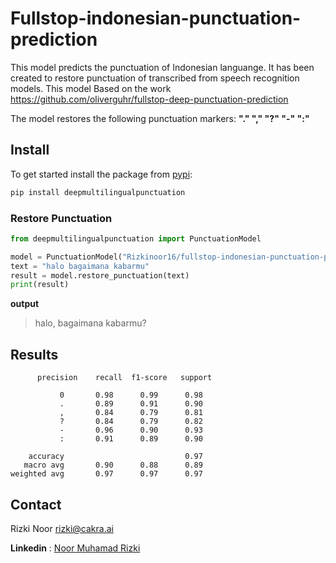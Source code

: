 # Fullstop-indonesian-punctuation-prediction

This model predicts the punctuation of Indonesian languange. It has been created to restore punctuation of transcribed from speech recognition models.
This model Based on the work https://github.com/oliverguhr/fullstop-deep-punctuation-prediction

The model restores the following punctuation markers: **"." "," "?" "-" ":"**

## Install 

To get started install the package from [pypi](https://pypi.org/project/deepmultilingualpunctuation/):

```bash
pip install deepmultilingualpunctuation
```
### Restore Punctuation
```python
from deepmultilingualpunctuation import PunctuationModel

model = PunctuationModel("Rizkinoor16/fullstop-indonesian-punctuation-prediction")
text = "halo bagaimana kabarmu"
result = model.restore_punctuation(text)
print(result)
```
**output**
> halo, bagaimana kabarmu?


## Results
```
      precision    recall  f1-score   support 

           0       0.98      0.99      0.98  
           .       0.89      0.91      0.90   
           ,       0.84      0.79      0.81   
           ?       0.84      0.79      0.82   
           -       0.96      0.90      0.93    
           :       0.91      0.89      0.90   

    accuracy                           0.97  
   macro avg       0.90      0.88      0.89    
weighted avg       0.97      0.97      0.97  
```

## Contact

Rizki Noor <rizki@cakra.ai>

**Linkedin** : [Noor Muhamad Rizki](https://www.linkedin.com/in/noor-muhamad-rizki-114600231/)
